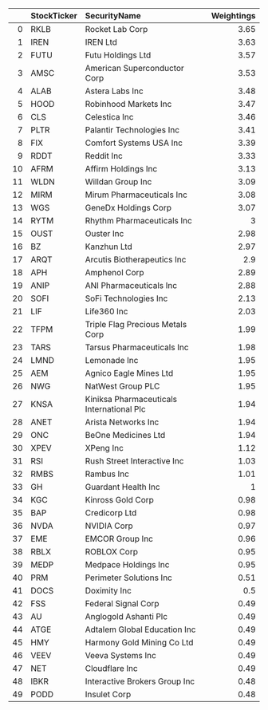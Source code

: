 |    | StockTicker   | SecurityName                              |   Weightings |
|---:|:--------------|:------------------------------------------|-------------:|
|  0 | RKLB          | Rocket Lab Corp                           |         3.65 |
|  1 | IREN          | IREN Ltd                                  |         3.63 |
|  2 | FUTU          | Futu Holdings Ltd                         |         3.57 |
|  3 | AMSC          | American Superconductor Corp              |         3.53 |
|  4 | ALAB          | Astera Labs Inc                           |         3.48 |
|  5 | HOOD          | Robinhood Markets Inc                     |         3.47 |
|  6 | CLS           | Celestica Inc                             |         3.46 |
|  7 | PLTR          | Palantir Technologies Inc                 |         3.41 |
|  8 | FIX           | Comfort Systems USA Inc                   |         3.39 |
|  9 | RDDT          | Reddit Inc                                |         3.33 |
| 10 | AFRM          | Affirm Holdings Inc                       |         3.13 |
| 11 | WLDN          | Willdan Group Inc                         |         3.09 |
| 12 | MIRM          | Mirum Pharmaceuticals Inc                 |         3.08 |
| 13 | WGS           | GeneDx Holdings Corp                      |         3.07 |
| 14 | RYTM          | Rhythm Pharmaceuticals Inc                |         3    |
| 15 | OUST          | Ouster Inc                                |         2.98 |
| 16 | BZ            | Kanzhun Ltd                               |         2.97 |
| 17 | ARQT          | Arcutis Biotherapeutics Inc               |         2.9  |
| 18 | APH           | Amphenol Corp                             |         2.89 |
| 19 | ANIP          | ANI Pharmaceuticals Inc                   |         2.88 |
| 20 | SOFI          | SoFi Technologies Inc                     |         2.13 |
| 21 | LIF           | Life360 Inc                               |         2.03 |
| 22 | TFPM          | Triple Flag Precious Metals Corp          |         1.99 |
| 23 | TARS          | Tarsus Pharmaceuticals Inc                |         1.98 |
| 24 | LMND          | Lemonade Inc                              |         1.95 |
| 25 | AEM           | Agnico Eagle Mines Ltd                    |         1.95 |
| 26 | NWG           | NatWest Group PLC                         |         1.95 |
| 27 | KNSA          | Kiniksa Pharmaceuticals International Plc |         1.94 |
| 28 | ANET          | Arista Networks Inc                       |         1.94 |
| 29 | ONC           | BeOne Medicines Ltd                       |         1.94 |
| 30 | XPEV          | XPeng Inc                                 |         1.12 |
| 31 | RSI           | Rush Street Interactive Inc               |         1.03 |
| 32 | RMBS          | Rambus Inc                                |         1.01 |
| 33 | GH            | Guardant Health Inc                       |         1    |
| 34 | KGC           | Kinross Gold Corp                         |         0.98 |
| 35 | BAP           | Credicorp Ltd                             |         0.98 |
| 36 | NVDA          | NVIDIA Corp                               |         0.97 |
| 37 | EME           | EMCOR Group Inc                           |         0.96 |
| 38 | RBLX          | ROBLOX Corp                               |         0.95 |
| 39 | MEDP          | Medpace Holdings Inc                      |         0.95 |
| 40 | PRM           | Perimeter Solutions Inc                   |         0.51 |
| 41 | DOCS          | Doximity Inc                              |         0.5  |
| 42 | FSS           | Federal Signal Corp                       |         0.49 |
| 43 | AU            | Anglogold Ashanti Plc                     |         0.49 |
| 44 | ATGE          | Adtalem Global Education Inc              |         0.49 |
| 45 | HMY           | Harmony Gold Mining Co Ltd                |         0.49 |
| 46 | VEEV          | Veeva Systems Inc                         |         0.49 |
| 47 | NET           | Cloudflare Inc                            |         0.49 |
| 48 | IBKR          | Interactive Brokers Group Inc             |         0.48 |
| 49 | PODD          | Insulet Corp                              |         0.48 |